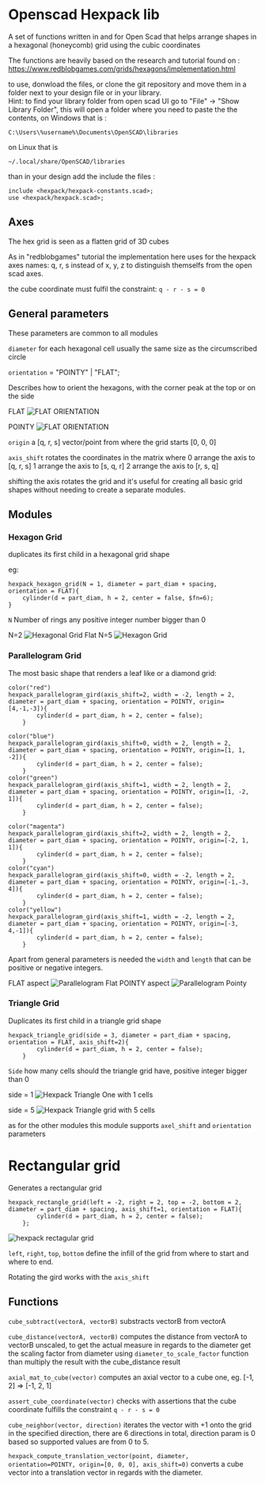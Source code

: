 # Openscad Hexpack lib

A set of functions written in and for Open Scad that helps arrange shapes in a hexagonal (honeycomb) grid using the cubic coordinates

The functions are heavily based on the research and tutorial found on :
https://www.redblobgames.com/grids/hexagons/implementation.html

to use, donwload the files, or clone the git repository and move them in a folder next to your design file or in your library.  
Hint: to find your library folder from open scad UI go to "File" -> "Show Library Folder", this will open a folder where you need to paste the the contents, on Windows that is : 

`C:\Users\%username%\Documents\OpenSCAD\libraries`

on Linux that is 

`~/.local/share/OpenSCAD/libraries`

than in your design add the include the files :
```
include <hexpack/hexpack-constants.scad>;
use <hexpack/hexpack.scad>;
```

## Axes 

The hex grid is seen as a flatten grid of 3D cubes

As in "redblobgames" tutorial the implementation here uses for the hexpack axes names: q, r, s instead of x, y, z to distinguish themselfs from the open scad axes.  

the cube coordinate must fulfil the constraint: `q - r - s = 0`

## General parameters
These parameters are common to all modules

`diameter` for each hexagonal cell usually the same size as the circumscribed circle 

`orientation` = "POINTY" | "FLAT";

Describes how to orient the hexagons, with the corner peak at the top or on the side

FLAT
![FLAT ORIENTATION ](hexpack/doc/hexpack.flat-orientation.png)

POINTY
![FLAT ORIENTATION ](hexpack/doc/hexpack.pointy-orientation.png)

`origin` a [q, r, s] vector/point from where the grid starts [0, 0, 0] 

`axis_shift` rotates the coordinates in the matrix where 
0 arrange the axis to [q, r, s]
1  arrange the axis to [s, q, r]
2  arrange the axis to [r, s, q]

shifting the axis rotates the grid and it's useful for creating all basic grid shapes without needing to create a separate modules. 


## Modules

### Hexagon  Grid

duplicates its first child in a hexagonal grid shape 

eg: 
```
hexpack_hexagon_grid(N = 1, diameter = part_diam + spacing, orientation = FLAT){
    cylinder(d = part_diam, h = 2, center = false, $fn=6);
}
```

`N`  Number of rings any positive integer number bigger than 0

N=2
![Hexagonal Grid Flat](hexpack/doc/hexpack.hexagon-n2.png)
N=5
![Hexagon Grid](hexpack/doc/hexpack.hexagon-n5.png)

### Parallelogram Grid
The most basic shape that renders a leaf like or a diamond grid:
```
color("red")
hexpack_parallelogram_gird(axis_shift=2, width = -2, length = 2, diameter = part_diam + spacing, orientation = POINTY, origin=[4,-1,-3]){
        cylinder(d = part_diam, h = 2, center = false);
    }

color("blue")
hexpack_parallelogram_gird(axis_shift=0, width = 2, length = 2, diameter = part_diam + spacing, orientation = POINTY, origin=[1, 1, -2]){
        cylinder(d = part_diam, h = 2, center = false);
    }
color("green")
hexpack_parallelogram_gird(axis_shift=1, width = 2, length = 2, diameter = part_diam + spacing, orientation = POINTY, origin=[1, -2, 1]){
        cylinder(d = part_diam, h = 2, center = false);
    }
    
color("magenta")
hexpack_parallelogram_gird(axis_shift=2, width = 2, length = 2, diameter = part_diam + spacing, orientation = POINTY, origin=[-2, 1, 1]){
        cylinder(d = part_diam, h = 2, center = false);
    }
color("cyan")    
hexpack_parallelogram_gird(axis_shift=0, width = -2, length = 2, diameter = part_diam + spacing, orientation = POINTY, origin=[-1,-3, 4]){
        cylinder(d = part_diam, h = 2, center = false);
    }
color("yellow")
hexpack_parallelogram_gird(axis_shift=1, width = -2, length = 2, diameter = part_diam + spacing, orientation = POINTY, origin=[-3, 4,-1]){
        cylinder(d = part_diam, h = 2, center = false);
    }
```

Apart from general parameters is needed the `width` and `length` that can be positive or negative integers. 

FLAT aspect
![Parallelogram Flat](hexpack/doc/hexpack.paralelogram-flat.png)
POINTY aspect
![Parallelogram Pointy](hexpack/doc/hexpack.paralelogram-pointy.png)

### Triangle Grid

Duplicates its first child in a triangle grid shape 

```
hexpack_triangle_grid(side = 3, diameter = part_diam + spacing, orientation = FLAT, axis_shift=2){
        cylinder(d = part_diam, h = 2, center = false);
    }
```

`Side` how many cells should the triangle grid have, positive integer bigger than 0

side = 1
![Hexpack Triangle One  with 1 cells ](hexpack/doc/hexpack.triangle-1.png)

side = 5
![Hexpack Triangle grid with 5 cells](hexpack/doc/hexpack.triangle-5.png)

as for the other modules this module supports `axel_shift` and `orientation` parameters 

# Rectangular grid 

Generates a rectangular grid

```
hexpack_rectangle_grid(left = -2, right = 2, top = -2, bottom = 2, diameter = part_diam + spacing, axis_shift=1, orientation = FLAT){
        cylinder(d = part_diam, h = 2, center = false);
    };
```

![hexpack rectagular grid](hexpack/doc/hexpack.rectangle.png)

`left`, `right`, `top`, `bottom` define the infill of the grid from where to start and where to end. 

Rotating the  gird works with the `axis_shift`

## Functions

`cube_subtract(vectorA, vectorB)` substracts vectorB from vectorA

`cube_distance(vectorA, vectorB)` computes the distance from vectorA to vectorB unscaled, to get the actual measure in regards to the diameter get the scaling factor from diameter using `diameter_to_scale_factor`
 function than multiply the result with the cube_distance result  

`axial_mat_to_cube(vector)` computes an axial vector to a cube one, eg. [-1, 2] => [-1, 2, 1]

`assert_cube_coordinate(vector)`  checks with assertions that the cube coordinate fulfills the constraint `q - r - s = 0`

`cube_neighbor(vector, direction)` iterates  the vector with +1 onto the grid in the specified direction, there are 6 directions in total, direction param is 0 based so supported values are from 0 to 5.  

`hexpack_compute_translation_vector(point, diameter, orientation=POINTY, origin=[0, 0, 0], axis_shift=0)` converts a cube vector into a translation vector in regards with the diameter.